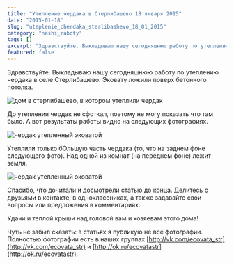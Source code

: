 ```yaml
---
title: "Утепление чердака в Стерлибашево 18 января 2015"
date: "2015-01-18"
slug: "uteplenie_cherdaka_sterlibashevo_18_01_2015"
category: "nashi_raboty"
tags: []
excerpt: "Здравствуйте. Выкладываю нашу сегодняшнюю работу по утеплению чердака в селе Стерлибашево. Эковату ложили поверх бетонного потолка. До утепления чердак не сфоткал, поэтому не могу показать что там был..."
featured: false
---
```


Здравствуйте. Выкладываю нашу сегодняшнюю работу по утеплению чердака в селе Стерлибашево. Эковату ложили поверх бетонного потолка.

![дом в стерлибашево, в котором утеплили чердак](../images/2015/01/DSCN1085-e1421580300485.jpg)

До утепления чердак не сфоткал, поэтому не могу показать что там было. А вот результаты работы видно на следующих фотографиях.

![чердак утепленный эковатой](../images/2015/01/DSCN1082-e1421580450390.jpg)

Утеплили только бОльшую часть чердака (то, что на заднем фоне следующего фото). Над одной из комнат (на переднем фоне) лежит земля.

![чердак утепленный эковатой](../images/2015/01/DSCN1084-e1421580783873.jpg)

Спасибо, что дочитали и досмотрели статью до конца. Делитесь с друзьями в контакте, в одноклассниках, а также задавайте свои вопросы или предложения в комментариях.

Удачи и теплой крыши над головой вам и хозяевам этого дома!

Чуть не забыл сказать: в статьях я публикую не все фотографии. Полностью фотографии есть в наших группах [http://vk.com/ecovata_str](http://vk.com/ecovata_str) и [http://ok.ru/ecovatastr](http://ok.ru/ecovatastr).
